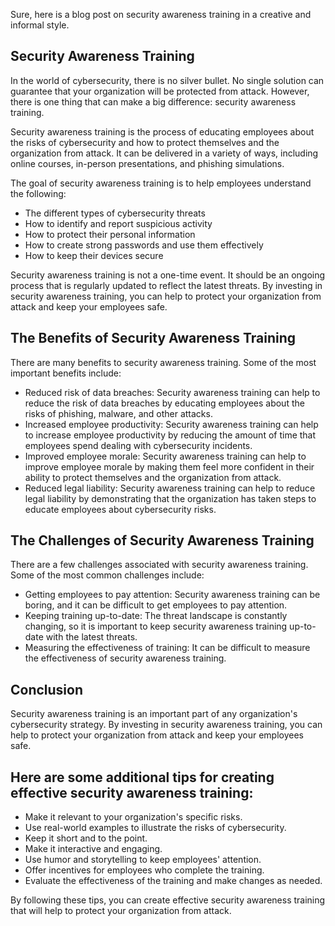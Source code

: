 Sure, here is a blog post on security awareness training in a creative and informal style.

## Security Awareness Training

In the world of cybersecurity, there is no silver bullet. No single solution can guarantee that your organization will be protected from attack. However, there is one thing that can make a big difference: security awareness training.

Security awareness training is the process of educating employees about the risks of cybersecurity and how to protect themselves and the organization from attack. It can be delivered in a variety of ways, including online courses, in-person presentations, and phishing simulations.

The goal of security awareness training is to help employees understand the following:

* The different types of cybersecurity threats
* How to identify and report suspicious activity
* How to protect their personal information
* How to create strong passwords and use them effectively
* How to keep their devices secure

Security awareness training is not a one-time event. It should be an ongoing process that is regularly updated to reflect the latest threats. By investing in security awareness training, you can help to protect your organization from attack and keep your employees safe.

## The Benefits of Security Awareness Training

There are many benefits to security awareness training. Some of the most important benefits include:

* Reduced risk of data breaches: Security awareness training can help to reduce the risk of data breaches by educating employees about the risks of phishing, malware, and other attacks.
* Increased employee productivity: Security awareness training can help to increase employee productivity by reducing the amount of time that employees spend dealing with cybersecurity incidents.
* Improved employee morale: Security awareness training can help to improve employee morale by making them feel more confident in their ability to protect themselves and the organization from attack.
* Reduced legal liability: Security awareness training can help to reduce legal liability by demonstrating that the organization has taken steps to educate employees about cybersecurity risks.

## The Challenges of Security Awareness Training

There are a few challenges associated with security awareness training. Some of the most common challenges include:

* Getting employees to pay attention: Security awareness training can be boring, and it can be difficult to get employees to pay attention.
* Keeping training up-to-date: The threat landscape is constantly changing, so it is important to keep security awareness training up-to-date with the latest threats.
* Measuring the effectiveness of training: It can be difficult to measure the effectiveness of security awareness training.

## Conclusion

Security awareness training is an important part of any organization's cybersecurity strategy. By investing in security awareness training, you can help to protect your organization from attack and keep your employees safe.

## Here are some additional tips for creating effective security awareness training:

* Make it relevant to your organization's specific risks.
* Use real-world examples to illustrate the risks of cybersecurity.
* Keep it short and to the point.
* Make it interactive and engaging.
* Use humor and storytelling to keep employees' attention.
* Offer incentives for employees who complete the training.
* Evaluate the effectiveness of the training and make changes as needed.

By following these tips, you can create effective security awareness training that will help to protect your organization from attack.